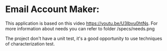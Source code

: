 # Email Account Maker:
This application is based on this video https://youtu.be/U3Ibvu0htNs.
For more information about needs you can refer to folder /specs/needs.png  

The project don't have a unit test, it's a good opportunity to use techniques of characterization test.